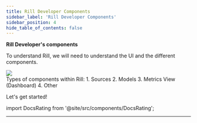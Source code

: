 ```yaml
---
title: Rill Developer Components
sidebar_label: 'Rill Developer Components'
sidebar_position: 4
hide_table_of_contents: false
---
```



**Rill Developer's components**

To understand Rill, we will need to understand the UI and the different components.


<img src ='/img/tutorials/102/DevUI.gif' class='rounded-gif'/>
<br />
Types of components within Rill:
1. Sources 
2. Models
3. Metrics View (Dashboard)
4. Other



Let's get started!

import DocsRating from '@site/src/components/DocsRating';

---
<DocsRating />